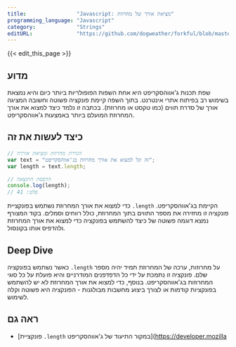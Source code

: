 ```yaml
---
title:                "Javascript: מציאת אורך של מחרוזת"
programming_language: "Javascript"
category:             "Strings"
editURL:              "https://github.com/dogweather/forkful/blob/master/content/he/javascript/finding-the-length-of-a-string.md"
---
```


{{< edit_this_page >}}

## מדוע

שפת תכנות ג'אווהסקריפט היא אחת השפות הפופולריות ביותר כיום והיא נמצאת בשימוש רב בפיתוח אתרי אינטרנט. בתוך השפה קיימת פונקציה פשוטה וחשובה המציגה אורך של סדרת תווים (כמו טקסט או מחרוזת). בכתבה זו נלמד כיצד למצוא את אורך המחרוזת המועלם ביותר באמצעות ג'אווהסקריפט.

## כיצד לעשות את זה

```Javascript
// הגדרת מחרוזת ומציאת אורךה
var text = "זה קל למצוא את אורך מחרוזת בג'אווהסקריפט";
var length = text.length;

// הדפסת התוצאה 
console.log(length); 
// פלט: 41
```

כדי למצוא את אורך המחרוזת נשתמש בפונקציית `.length` הקיימת בג'אווהסקריפט. פונקציה זו מחזירה את מספר התווים בתוך המחרוזת, כולל רווחים וסמלים. בקוד המצורף נמצא דוגמה פשוטה של כיצד להשתמש בפונקציה כדי למצוא את אורך המחרוזת ולהדפיס אותו בקונסול.

## Deep Dive

כאשר נשתמש בפונקציה `.length` על מחרוזות, ערכה של המחרוזת תמיד יהיה מספר שלם. פונקציה זו נתמכת על ידי כל הדפדפנים המודרניים והיא פועלת על כל סוגי המחרוזות בג'אווהסקריפט. בנוסף, כדי למצוא את אורך המחרוזת לא יש להשתמש בפונקציות קודמות או לצורך ביצוע מחשבות מבולגנות - הפונקציה היא פשוטה וקלה לשימוש.

## ראה גם

- [פונקציית `.length` במקור התיעוד של ג'אווהסקריפט](https://developer.mozilla